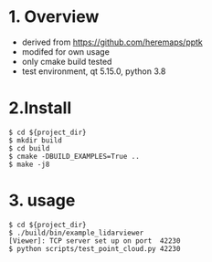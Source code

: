 # 1. Overview
* derived from https://github.com/heremaps/pptk
* modifed for own usage
* only cmake build tested
* test environment, qt 5.15.0, python 3.8

# 2.Install
```
$ cd ${project_dir}
$ mkdir build
$ cd build
$ cmake -DBUILD_EXAMPLES=True ..
$ make -j8
```

# 3. usage
```
$ cd ${project_dir}
$ ./build/bin/example_lidarviewer
[Viewer]: TCP server set up on port  42230
$ python scripts/test_point_cloud.py 42230
```